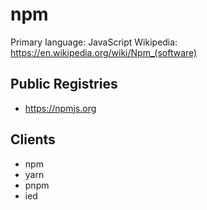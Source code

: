 # npm

Primary language: JavaScript
Wikipedia: https://en.wikipedia.org/wiki/Npm_(software)

## Public Registries

- https://npmjs.org

## Clients

- npm
- yarn
- pnpm
- ied
